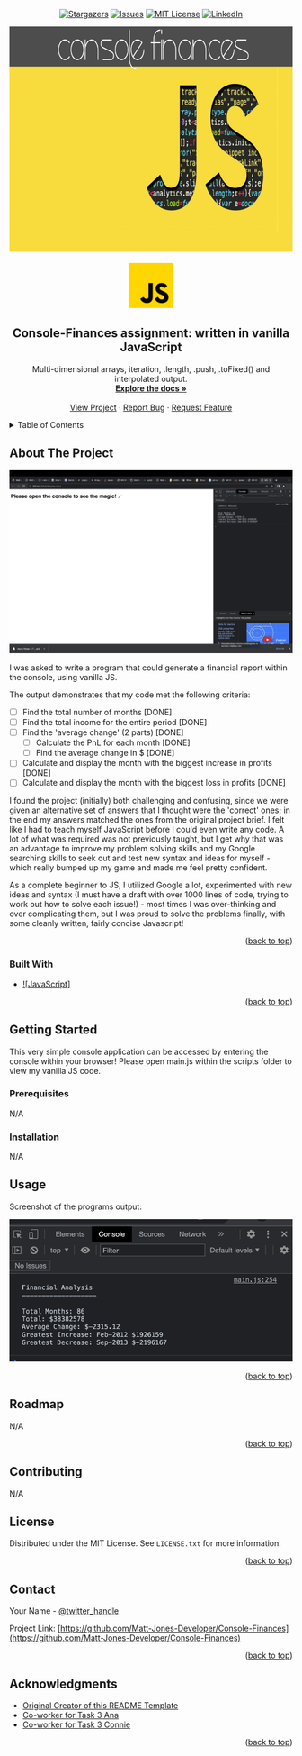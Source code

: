 <!-- Readme top-->
<a name="readme-top"></a>

<!-- Project shields -->

<!-- centered shields -->

<span style="display:block" align="center" class="shields">

  [![Stargazers][stars-shield]][stars-url]
  [![Issues][issues-shield]][issues-url]
  [![MIT License][license-shield]][license-url]
  [![LinkedIn][linkedin-shield]][linkedin-url]

</span>


<!-- Readme Header -->

<div align="center">
  <img src="images/header.png" alt="header-image" width="800" height="400">
</div>

<!-- PROJECT LOGO -->
<br />
<div align="center">
  <a href="https://github.com/Matt-Jones-Developer/Console-Finances">
    <img src="images/js_logo.png" alt="Logo" width="80" height="80">
  </a>

<h2 align="center">Console-Finances assignment: written in vanilla JavaScript</h2>

  <p align="center">
    Multi-dimensional arrays, iteration, .length, .push, .toFixed() and interpolated output.
    <br />
    <a href="https://github.com/Matt-Jones-Developer/Console-Finances/"><strong>Explore the docs »</strong></a>
    <br />
    <br />
    <a href="https://matt-jones-developer.github.io/Console-Finances/">View Project</a>
    ·
    <a href="https://github.com/Matt-Jones-Developer/Console-Finances/issues">Report Bug</a>
    ·
    <a href="https://github.com/Matt-Jones-Developer/Console-Finances/issues">Request Feature</a>
  </p>
</div>


<!-- TABLE OF CONTENTS -->
<details>
  <summary>Table of Contents</summary>
  <ol>
    <li>
      <a href="#about-the-project">About The Project</a>
      <ul>
        <li><a href="#built-with">Built With</a></li>
      </ul>
    </li>
    <li>
      <a href="#getting-started">Getting Started</a>
      <ul>
        <li><a href="#prerequisites">Prerequisites</a></li>
        <li><a href="#installation">Installation</a></li>
      </ul>
    </li>
    <li><a href="#usage">Usage</a></li>
    <li><a href="#roadmap">Roadmap</a></li>
    <li><a href="#contributing">Contributing</a></li>
    <li><a href="#license">License</a></li>
    <li><a href="#contact">Contact</a></li>
    <li><a href="#acknowledgments">Acknowledgments</a></li>
  </ol>
</details>



<!-- ABOUT THE PROJECT -->
## About The Project

[![Product Name Screen Shot][product-screenshot]](https://example.com)

I was asked to write a program that could generate a financial report within the console, using vanilla JS.

The output demonstrates that my code met the following criteria:

- [ ] Find the total number of months [DONE]
- [ ] Find the total income for the entire period [DONE]
- [ ] Find the 'average change' (2 parts) [DONE]
    - [ ] Calculate the PnL for each month [DONE]
    - [ ] Find the average change in $ [DONE]
- [ ] Calculate and display the month with the biggest increase in profits [DONE]
- [ ] Calculate and display the month with the biggest loss in profits [DONE]

I found the project (initially) both challenging and confusing, since we were given an alternative set of answers that I thought were the 'correct' ones; in the end my answers matched the ones from the original project brief.  I felt like I had to teach myself JavaScript before I could even write any code.  A lot of what was required was not previously taught, but I get why that was an advantage to improve my problem solving skills and my Google searching skills to seek out and test new syntax and ideas for myself - which really bumped up my game and made me feel pretty confident.

As a complete beginner to JS, I utilized Google a lot, experimented with new ideas and syntax (I must have a draft with over 1000 lines of code, trying to work out how to solve each issue!) - most times I was over-thinking and over complicating them, but I was proud to solve the problems finally, with some cleanly written, fairly concise Javascript!


<p align="right">(<a href="#readme-top">back to top</a>)</p>


### Built With

* [![JavaScript]][javascript-url]

<p align="right">(<a href="#readme-top">back to top</a>)</p>



<!-- GETTING STARTED -->
## Getting Started

This very simple console application can be accessed by entering the console within your browser!
Please open main.js within the scripts folder to view my vanilla JS code.

### Prerequisites

N/A


### Installation

N/A

<!-- USAGE EXAMPLES -->
## Usage


Screenshot of the programs output:

[![Product Name Screen Shot][console-output-screenshot]](https://matt-jones-developer.github.io/Console-Finances/)

<p align="right">(<a href="#readme-top">back to top</a>)</p>



<!-- ROADMAP -->
## Roadmap

N/A

<p align="right">(<a href="#readme-top">back to top</a>)</p>



<!-- CONTRIBUTING -->
## Contributing

N/A

<!-- LICENSE -->
## License

Distributed under the MIT License. See `LICENSE.txt` for more information.

<p align="right">(<a href="#readme-top">back to top</a>)</p>



<!-- CONTACT -->
## Contact

Your Name - [@twitter_handle](https://twitter.com/glitchy81_dev)

Project Link: [https://github.com/Matt-Jones-Developer/Console-Finances](https://github.com/Matt-Jones-Developer/Console-Finances)

<p align="right">(<a href="#readme-top">back to top</a>)</p>



<!-- ACKNOWLEDGMENTS -->
## Acknowledgments

* [Original Creator of this README Template](https://github.com/othneildrew/Best-README-Template)
* [Co-worker for Task 3 Ana](https://github.com/Matt-Jones-Developer/Console-Finances)
* [Co-worker for Task 3 Connie](https://github.com/Matt-Jones-Developer/Console-Finances)

<p align="right">(<a href="#readme-top">back to top</a>)</p>



<!-- MARKDOWN LINKS & IMAGES -->
<!-- https://www.markdownguide.org/basic-syntax/#reference-style-links -->
[contributors-shield]: https://img.shields.io/github/contributors/matt-jones-developer/Console-Finances.svg?style=for-the-badge
[contributors-url]: https://github.com/matt-jones-developer/Console-Finances/graphs/contributors
[forks-shield]: https://img.shields.io/github/forks/matt-jones-developer/Console-Finances.svg?style=for-the-badge
[forks-url]: https://github.com/Matt-Jones-Developer/Console-Finances/network/members
[stars-shield]: https://img.shields.io/github/stars/matt-jones-developer/Console-Finances.svg?style=for-the-badge
[stars-url]: https://matt-jones-developer.github.io/Console-Finances/stargazer
[issues-shield]: https://img.shields.io/github/issues/matt-jones-developer/Console-Finances.svg?style=for-the-badge
[issues-url]: https://github.com/Matt-Jones-Developer/Console-Finances/issues
[license-shield]: https://img.shields.io/github/license/matt-jones-developer/Console-Finances.svg?style=for-the-badge
[license-url]: https://github.com/Matt-Jones-Developer/Console-Finances/blob/main/LICENSE.txt
[linkedin-shield]: https://img.shields.io/badge/-LinkedIn-black.svg?style=for-the-badge&logo=linkedin&colorB=555
[linkedin-url]: www.linkedin.com/in/matt-jones-zx81
[product-screenshot]: images/screenshot.png
[console-output-screenshot]: images/console_output_screenshot.png
[javascript-url]: https://www.javascript.com



